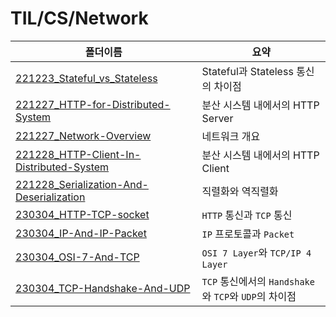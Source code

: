 # TIL/CS/Network

| 폴더이름                                                                                                                                         | 요약                                         |
| -------------------------------------------------------------------------------------------------------------------------------------------- | ------------------------------------------ |
| [221223_Stateful_vs_Stateless](https://github.com/seho27060/TIL/tree/master/CS/Network/221223_Stateful_vs_Stateless)                         | Stateful과 Stateless 통신의 차이점                |
| [221227_HTTP-for-Distributed-System](https://github.com/seho27060/TIL/tree/master/CS/Network/221227_HTTP-for-Distributed-System)             | 분산 시스템 내에서의 HTTP Server                    |
| [221227_Network-Overview](https://github.com/seho27060/TIL/tree/master/CS/Network/221227_Network-Overview)                                   | 네트워크 개요                                    |
| [221228_HTTP-Client-In-Distributed-System](https://github.com/seho27060/TIL/tree/master/CS/Network/221228_HTTP-Client-In-Distributed-System) | 분산 시스템 내에서의 HTTP Client                    |
| [221228_Serialization-And-Deserialization](https://github.com/seho27060/TIL/tree/master/CS/Network/221228_Serialization-And-Deserialization) | 직렬화와 역직렬화                                  |
| [230304_HTTP-TCP-socket](https://github.com/seho27060/TIL/tree/master/CS/Network/230304_HTTP-TCP-socket)                                     | `HTTP` 통신과 `TCP` 통신                        |
| [230304_IP-And-IP-Packet](https://github.com/seho27060/TIL/tree/master/CS/Network/230304_IP-And-IP-Packet)                                   | `IP` 프로토콜과 `Packet`                        |
| [230304_OSI-7-And-TCP](https://github.com/seho27060/TIL/tree/master/CS/Network/230304_OSI-7-And-TCP)                                         | `OSI 7 Layer`와 `TCP/IP 4 Layer`            |
| [230304_TCP-Handshake-And-UDP](https://github.com/seho27060/TIL/tree/master/CS/Network/230304_TCP-Handshake-And-UDP)                         | `TCP` 통신에서의 `Handshake`와 `TCP`와 `UDP`의 차이점 |
